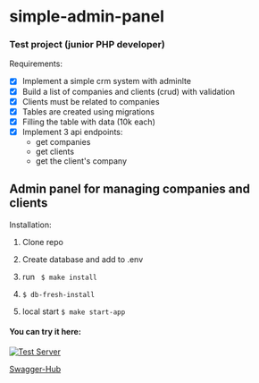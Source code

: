 # simple-admin-panel
### Test project (junior PHP developer)

Requirements:
- [x] Implement a simple crm system with adminlte
- [x] Build a list of companies and clients (crud) with validation
- [x] Clients must be related to companies
- [x] Tables are created using migrations
- [x] Filling the table with data (10k each)
- [x] Implement 3 api endpoints:
    - get companies
    - get clients
    - get the client's company



## Admin panel for managing companies and clients

Installation:

1. Clone repo

2. Create  database and add to .env

3. run ``` $ make install```

4. ```$ db-fresh-install```

5. local start ```$ make start-app```


#### You can try it here:

<a href="https://simple-adminlte.herokuapp.com/"><img alt="Test Server" title="Test Server" src="https://img.shields.io/badge/-Test%20Server-6567a5?style=for-the-badge&logo=heroku&logoColor=white"/></a>


[Swagger-Hub](https://app.swaggerhub.com/apis/startup28/simpleAdmin/1.0.0#/)
